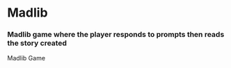 # Madlib
### Madlib game where the player responds to prompts then reads the story created

Madlib Game


